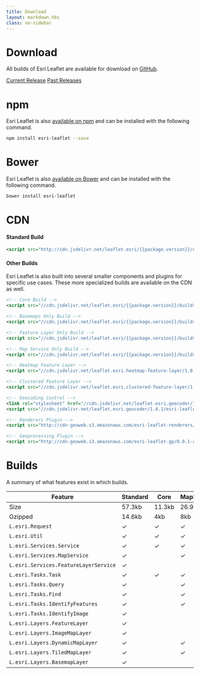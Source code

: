 ```yaml
---
title: Download
layout: markdown.hbs
class: no-sidebar
---
```


# Download

All builds of Esri Leaflet are available for download on [GitHub](https://github.com/Esri/esri-leaflet/releases/).

<a href="https://github.com/Esri/esri-leaflet/releases/tag/v{{package.version}}" class="btn">Current Release</a>
<a href="https://github.com/Esri/esri-leaflet/releases/" class="btn">Past Releases</a>

# npm

Esri Leaflet is also [available on npm](https://www.npmjs.org/package/esri-leaflet) and can be installed with the following command.

```bash
npm install esri-leaflet --save
```

# Bower

Esri Leaflet is also [available on Bower](http://bower.io/search/?q=esri-leaflet) and can be installed with the following command.

```bash
bower install esri-leaflet
```

# CDN

#### Standard Build

```xml
<script src="http://cdn.jsdelivr.net/leaflet.esri/{{package.version}}/esri-leaflet.js"></script>
```

#### Other Builds

Esri Leaflet is also built into several smaller components and plugins for specific use cases.  These more specialized builds are available on the CDN as well.

```xml
<!-- Core Build -->
<script src="//cdn.jsdelivr.net/leaflet.esri/{{package.version}}/builds/core/esri-leaflet-core.js"></script>

<!-- Basemaps Only Build -->
<script src="//cdn.jsdelivr.net/leaflet.esri/{{package.version}}/builds/basemaps/esri-leaflet-basemaps.js"></script>

<!-- Feature Layer Only Build -->
<script src="//cdn.jsdelivr.net/leaflet.esri/{{package.version}}/builds/feature-layer/esri-leaflet-feature-layer.js"></script>

<!-- Map Service Only Build -->
<script src="//cdn.jsdelivr.net/leaflet.esri/{{package.version}}/builds/map-service/esri-leaflet-map-service.js"></script>

<!-- Heatmap Feature Layer -->
<script src="//cdn.jsdelivr.net/leaflet.esri.heatmap-feature-layer/1.0.2/esri-leaflet-heatmap-feature-layer.js"></script>

<!-- Clustered Feature Layer -->
<script src="//cdn.jsdelivr.net/leaflet.esri.clustered-feature-layer/1.0.2/esri-leaflet-clustered-feature-layer.js"></script>

<!-- Geocoding Control -->
<link rel="stylesheet" href="//cdn.jsdelivr.net/leaflet.esri.geocoder/1.0.1/esri-leaflet-geocoder.css">
<script src="//cdn.jsdelivr.net/leaflet.esri.geocoder/1.0.1/esri-leaflet-geocoder.js"></script>

<!-- Renderers Plugin -->
<script src="http://cdn-geoweb.s3.amazonaws.com/esri-leaflet-renderers/v0.0.1-beta.2/esri-leaflet-renderers.js"></script>

<!-- Geoprocessing Plugin -->
<script src="http://cdn-geoweb.s3.amazonaws.com/esri-leaflet-gp/0.0.1-alpha.3/esri-leaflet-gp.js"></script>

```

# Builds

A summary of what features exist in which builds.

| Feature                                | Standard | Core     | MapService | ImageService | FeatureLayer | Basemaps |
| -------------------------------------- | -------- | -------- | ---------- | ------------ | ------------ | -------- |
| Size                                   | 57.3kb     | 11.3kb   | 26.9kb     | 22.2kb       | 32.4kb       | 11.5kb   |
| Gzipped                                | 14.6kb   | 4kb    | 8kb      | 6.6kb        | 9.4kb        | 3.5kb    |
| `L.esri.Request`                       | &#10003; | &#10003; | &#10003;   | &#10003;     | &#10003;     | &#10003; |
| `L.esri.Util`                          | &#10003; | &#10003; | &#10003;   | &#10003;     | &#10003;     |          |
| `L.esri.Services.Service`              | &#10003; | &#10003; | &#10003;   | &#10003;     | &#10003;     |          |
| `L.esri.Services.MapService`           | &#10003; |          | &#10003;   |              |              |          |
| `L.esri.Services.FeatureLayerService`         | &#10003; |          |            |              | &#10003;     |          |
| `L.esri.Tasks.Task `                   | &#10003; | &#10003; | &#10003;   | &#10003;     | &#10003;     |          |
| `L.esri.Tasks.Query`                   | &#10003; |          | &#10003;   | &#10003;     | &#10003;     |          |
| `L.esri.Tasks.Find`                    | &#10003; |          | &#10003;   |              |              |          |
| `L.esri.Tasks.IdentifyFeatures`        | &#10003; |          | &#10003;   |              |              |          |
| `L.esri.Tasks.IdentifyImage`           | &#10003; |          |            | &#10003;     |              |          |
| `L.esri.Layers.FeatureLayer`           | &#10003; |          |            |              | &#10003;     |          |
| `L.esri.Layers.ImageMapLayer`          | &#10003; |          |            | &#10003;     |              |          |
| `L.esri.Layers.DynamicMapLayer`        | &#10003; |          | &#10003;   |              |              |          |
| `L.esri.Layers.TiledMapLayer`          | &#10003; |          | &#10003;   |              |              |          |
| `L.esri.Layers.BasemapLayer`           | &#10003; |          |            |              |              | &#10003; |
